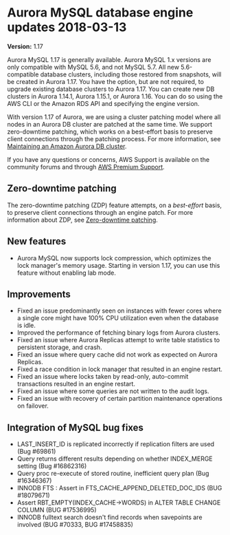 # Aurora MySQL database engine updates 2018\-03\-13<a name="AuroraMySQL.Updates.117"></a>

**Version:** 1\.17

Aurora MySQL 1\.17 is generally available\. Aurora MySQL 1\.x versions are only compatible with MySQL 5\.6, and not MySQL 5\.7\. All new 5\.6\-compatible database clusters, including those restored from snapshots, will be created in Aurora 1\.17\. You have the option, but are not required, to upgrade existing database clusters to Aurora 1\.17\. You can create new DB clusters in Aurora 1\.14\.1, Aurora 1\.15\.1, or Aurora 1\.16\. You can do so using the AWS CLI or the Amazon RDS API and specifying the engine version\.

With version 1\.17 of Aurora, we are using a cluster patching model where all nodes in an Aurora DB cluster are patched at the same time\. We support zero\-downtime patching, which works on a best\-effort basis to preserve client connections through the patching process\. For more information, see [Maintaining an Amazon Aurora DB cluster](USER_UpgradeDBInstance.Maintenance.md)\. 

If you have any questions or concerns, AWS Support is available on the community forums and through [AWS Premium Support](http://aws.amazon.com/support)\.

## Zero\-downtime patching<a name="AuroraMySQL.Updates.117.ZDP"></a>

The zero\-downtime patching \(ZDP\) feature attempts, on a *best\-effort* basis, to preserve client connections through an engine patch\. For more information about ZDP, see [Zero\-downtime patching](AuroraMySQL.Updates.Patching.md#AuroraMySQL.Updates.ZDP)\. 

## New features<a name="AuroraMySQL.Updates.117.New"></a>
+  Aurora MySQL now supports lock compression, which optimizes the lock manager's memory usage\. Starting in version 1\.17, you can use this feature without enabling lab mode\. 

## Improvements<a name="AuroraMySQL.Updates.117.Improvements"></a>
+ Fixed an issue predominantly seen on instances with fewer cores where a single core might have 100% CPU utilization even when the database is idle\.
+ Improved the performance of fetching binary logs from Aurora clusters\.
+ Fixed an issue where Aurora Replicas attempt to write table statistics to persistent storage, and crash\.
+ Fixed an issue where query cache did not work as expected on Aurora Replicas\.
+ Fixed a race condition in lock manager that resulted in an engine restart\.
+ Fixed an issue where locks taken by read\-only, auto\-commit transactions resulted in an engine restart\.
+ Fixed an issue where some queries are not written to the audit logs\.
+ Fixed an issue with recovery of certain partition maintenance operations on failover\.

## Integration of MySQL bug fixes<a name="AuroraMySQL.Updates.117.BugFixes"></a>
+ LAST\_INSERT\_ID is replicated incorrectly if replication filters are used \(Bug \#69861\)
+ Query returns different results depending on whether INDEX\_MERGE setting \(Bug \#16862316\)
+ Query proc re\-execute of stored routine, inefficient query plan \(Bug \#16346367\)
+ INNODB FTS : Assert in FTS\_CACHE\_APPEND\_DELETED\_DOC\_IDS \(BUG \#18079671\)
+ Assert RBT\_EMPTY\(INDEX\_CACHE\->WORDS\) in ALTER TABLE CHANGE COLUMN \(BUG \#17536995\)
+ INNODB fulltext search doesn't find records when savepoints are involved \(BUG \#70333, BUG \#17458835\)